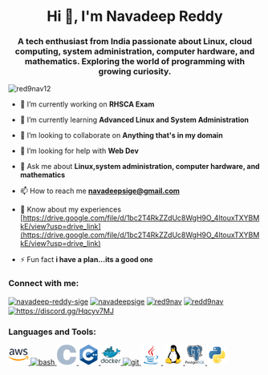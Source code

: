 <h1 align="center">Hi 👋, I'm Navadeep Reddy</h1>
<h3 align="center">A tech enthusiast from India passionate about Linux, cloud computing, system administration, computer hardware, and mathematics. Exploring the world of programming with growing curiosity.</h3>

<p align="left"> <img src="https://komarev.com/ghpvc/?username=red9nav12&label=Profile%20views&color=0e75b6&style=flat" alt="red9nav12" /> </p>

- 🔭 I’m currently working on **RHSCA Exam**

- 🌱 I’m currently learning **Advanced Linux and System Administration**

- 👯 I’m looking to collaborate on **Anything that's in my domain**

- 🤝 I’m looking for help with **Web Dev**

- 💬 Ask me about **Linux,system administration, computer hardware, and mathematics**

- 📫 How to reach me **navadeepsige@gmail.com**

- 📄 Know about my experiences [https://drive.google.com/file/d/1bc2T4RkZZdUc8WgH9O_4ltouxTXYBMkE/view?usp=drive_link](https://drive.google.com/file/d/1bc2T4RkZZdUc8WgH9O_4ltouxTXYBMkE/view?usp=drive_link)

- ⚡ Fun fact **i have a plan...its a good one**

<h3 align="left">Connect with me:</h3>
<p align="left">
<a href="https://linkedin.com/in/navadeep-reddy-sige" target="blank"><img align="center" src="https://raw.githubusercontent.com/rahuldkjain/github-profile-readme-generator/master/src/images/icons/Social/linked-in-alt.svg" alt="navadeep-reddy-sige" height="30" width="40" /></a>
<a href="https://www.hackerrank.com/navadeepsige" target="blank"><img align="center" src="https://raw.githubusercontent.com/rahuldkjain/github-profile-readme-generator/master/src/images/icons/Social/hackerrank.svg" alt="navadeepsige" height="30" width="40" /></a>
<a href="https://codeforces.com/profile/red9nav" target="blank"><img align="center" src="https://raw.githubusercontent.com/rahuldkjain/github-profile-readme-generator/master/src/images/icons/Social/codeforces.svg" alt="red9nav" height="30" width="40" /></a>
<a href="https://www.leetcode.com/redd9nav" target="blank"><img align="center" src="https://raw.githubusercontent.com/rahuldkjain/github-profile-readme-generator/master/src/images/icons/Social/leet-code.svg" alt="redd9nav" height="30" width="40" /></a>
<a href="https://discord.gg/https://discord.gg/Hqcyv7MJ" target="blank"><img align="center" src="https://raw.githubusercontent.com/rahuldkjain/github-profile-readme-generator/master/src/images/icons/Social/discord.svg" alt="https://discord.gg/Hqcyv7MJ" height="30" width="40" /></a>
</p>

<h3 align="left">Languages and Tools:</h3>
<p align="left"> <a href="https://aws.amazon.com" target="_blank" rel="noreferrer"> <img src="https://raw.githubusercontent.com/devicons/devicon/master/icons/amazonwebservices/amazonwebservices-original-wordmark.svg" alt="aws" width="40" height="40"/> </a> <a href="https://www.gnu.org/software/bash/" target="_blank" rel="noreferrer"> <img src="https://www.vectorlogo.zone/logos/gnu_bash/gnu_bash-icon.svg" alt="bash" width="40" height="40"/> </a> <a href="https://www.cprogramming.com/" target="_blank" rel="noreferrer"> <img src="https://raw.githubusercontent.com/devicons/devicon/master/icons/c/c-original.svg" alt="c" width="40" height="40"/> </a> <a href="https://www.w3schools.com/cpp/" target="_blank" rel="noreferrer"> <img src="https://raw.githubusercontent.com/devicons/devicon/master/icons/cplusplus/cplusplus-original.svg" alt="cplusplus" width="40" height="40"/> </a> <a href="https://www.docker.com/" target="_blank" rel="noreferrer"> <img src="https://raw.githubusercontent.com/devicons/devicon/master/icons/docker/docker-original-wordmark.svg" alt="docker" width="40" height="40"/> </a> <a href="https://git-scm.com/" target="_blank" rel="noreferrer"> <img src="https://www.vectorlogo.zone/logos/git-scm/git-scm-icon.svg" alt="git" width="40" height="40"/> </a> <a href="https://www.java.com" target="_blank" rel="noreferrer"> <img src="https://raw.githubusercontent.com/devicons/devicon/master/icons/java/java-original.svg" alt="java" width="40" height="40"/> </a> <a href="https://www.linux.org/" target="_blank" rel="noreferrer"> <img src="https://raw.githubusercontent.com/devicons/devicon/master/icons/linux/linux-original.svg" alt="linux" width="40" height="40"/> </a> <a href="https://www.postgresql.org" target="_blank" rel="noreferrer"> <img src="https://raw.githubusercontent.com/devicons/devicon/master/icons/postgresql/postgresql-original-wordmark.svg" alt="postgresql" width="40" height="40"/> </a> <a href="https://www.python.org" target="_blank" rel="noreferrer"> <img src="https://raw.githubusercontent.com/devicons/devicon/master/icons/python/python-original.svg" alt="python" width="40" height="40"/> </a> </p>


